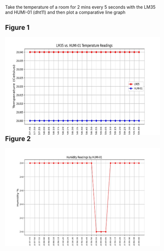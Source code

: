 Take the temperature of a room for 2 mins every 5 seconds with the LM35 and HUMI-01 (dht11) and then plot a comparative line graph

## Figure 1
<img align="left" alt="Figure 1" width="600px" height="320px" src="./Figure1.jpeg"/>

___

## Figure 2
<img align="left" alt="Figure 1" width="600px" height="320px" src="./Figure2.jpeg"/>
